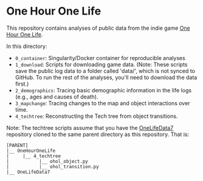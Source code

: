 # One Hour One Life

This repository contains analyses of public data from the indie game [One Hour One Life](http://onehouronelife.com/).

In this directory:

* `0_container`: Singularity/Docker container for reproducible analyses
* `1_download`: Scripts for downloading game data. (Note: These scripts save the public log data to a folder called 'data/', which is not synced to GitHub. To run the rest of the analyses, you'll need to download the data first.)
* `2_demographics`: Tracing basic demographic information in the life logs (e.g., ages and causes of death).
* `3_mapchange`: Tracing changes to the map and object interactions over time. 
* `4_techtree`: Reconstructing the Tech tree from object transitions.

Note: The techtree scripts assume that you have the [OneLifeData7](https://github.com/jasonrohrer/OneLifeData7) repository cloned to the same parent directory as this repository. That is:

```
[PARENT]
|__ OneHourOneLife
|     |__ 4_techtree
|           |__ ohol_object.py
|           |__ ohol_transition.py
|__ OneLifeData7 
```
